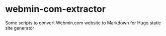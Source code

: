 # webmin-com-extractor
Some scripts to convert Webmin.com website to Markdown for Hugo static site generator
